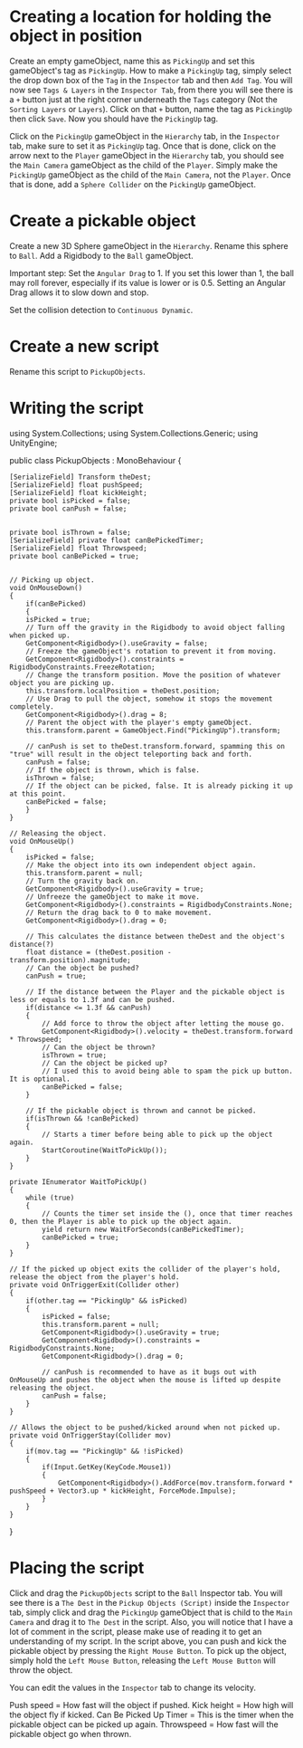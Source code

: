 # Creating a location for holding the object in position

Create an empty gameObject, name this as `PickingUp` and set this gameObject's tag as `PickingUp`.
How to make a `PickingUp` tag, simply select the drop down box of the `Tag` in the `Inspector` tab and then `Add Tag`.
You will now see `Tags & Layers` in the `Inspector Tab`, from there you will see there is a `+` button just at the right corner underneath the `Tags` category (Not the `Sorting Layers` or `Layers`).
Click on that `+` button, name the tag as `PickingUp` then click `Save`.
Now you should have the `PickingUp` tag.

Click on the `PickingUp` gameObject in the `Hierarchy` tab, in the `Inspector` tab, make sure to set it as `PickingUp` tag.
Once that is done, click on the arrow next to the `Player` gameObject in the `Hierarchy` tab, you should see the `Main Camera` gameObject as the child of the `Player`.
Simply make the `PickingUp` gameObject as the child of the `Main Camera`, not the `Player`.
Once that is done, add a `Sphere Collider` on the `PickingUp` gameObject.

# Create a pickable object

Create a new 3D Sphere gameObject in the `Hierarchy`.
Rename this sphere to `Ball`.
Add a Rigidbody to the `Ball` gameObject.

Important step: Set the `Angular Drag` to 1. If you set this lower than 1, the ball may roll forever, especially if its value is lower or is 0.5. Setting an Angular Drag allows it to slow down and stop.

Set the collision detection to `Continuous Dynamic`.

# Create a new script

Rename this script to `PickupObjects`.

# Writing the script

using System.Collections;
using System.Collections.Generic;
using UnityEngine;

public class PickupObjects : MonoBehaviour {

	[SerializeField] Transform theDest;
	[SerializeField] float pushSpeed;
	[SerializeField] float kickHeight;
	private bool isPicked = false;
	private bool canPush = false;


	private bool isThrown = false;
	[SerializeField] private float canBePickedTimer;
	[SerializeField] float Throwspeed;
	private bool canBePicked = true;


	// Picking up object.
	void OnMouseDown()
	{
		if(canBePicked)
		{
		isPicked = true;
		// Turn off the gravity in the Rigidbody to avoid object falling when picked up.
		GetComponent<Rigidbody>().useGravity = false;
		// Freeze the gameObject's rotation to prevent it from moving.
		GetComponent<Rigidbody>().constraints = RigidbodyConstraints.FreezeRotation;
		// Change the transform position. Move the position of whatever object you are picking up.
		this.transform.localPosition = theDest.position;
		// Use Drag to pull the object, somehow it stops the movement completely.
		GetComponent<Rigidbody>().drag = 8;
		// Parent the object with the player's empty gameObject.
		this.transform.parent = GameObject.Find("PickingUp").transform;
		
		// canPush is set to theDest.transform.forward, spamming this on "true" will result in the object teleporting back and forth.
		canPush = false;
		// If the object is thrown, which is false.
		isThrown = false;
		// If the object can be picked, false. It is already picking it up at this point.
		canBePicked = false;
		}
	}

	// Releasing the object.
	void OnMouseUp()
	{
		isPicked = false;
		// Make the object into its own independent object again.
		this.transform.parent = null;
		// Turn the gravity back on.
		GetComponent<Rigidbody>().useGravity = true;
		// Unfreeze the gameObject to make it move.
		GetComponent<Rigidbody>().constraints = RigidbodyConstraints.None;
		// Return the drag back to 0 to make movement.
		GetComponent<Rigidbody>().drag = 0;

		// This calculates the distance between theDest and the object's distance(?)
		float distance = (theDest.position - transform.position).magnitude;
		// Can the object be pushed?
		canPush = true;

        // If the distance between the Player and the pickable object is less or equals to 1.3f and can be pushed.
		if(distance <= 1.3f && canPush)
		{
			// Add force to throw the object after letting the mouse go.
			GetComponent<Rigidbody>().velocity = theDest.transform.forward * Throwspeed;
			// Can the object be thrown?
			isThrown = true;
			// Can the object be picked up?
			// I used this to avoid being able to spam the pick up button. It is optional.
			canBePicked = false;
		}

        // If the pickable object is thrown and cannot be picked.
		if(isThrown && !canBePicked)
		{
            // Starts a timer before being able to pick up the object again.
			StartCoroutine(WaitToPickUp());
		}
	}

	private IEnumerator WaitToPickUp()
	{
		while (true)
		{
            // Counts the timer set inside the (), once that timer reaches 0, then the Player is able to pick up the object again.
			yield return new WaitForSeconds(canBePickedTimer);
			canBePicked = true;
		}
	}

	// If the picked up object exits the collider of the player's hold, release the object from the player's hold.
	private void OnTriggerExit(Collider other)
	{
		if(other.tag == "PickingUp" && isPicked)
		{
			isPicked = false;
			this.transform.parent = null;
			GetComponent<Rigidbody>().useGravity = true;
			GetComponent<Rigidbody>().constraints = RigidbodyConstraints.None;
			GetComponent<Rigidbody>().drag = 0;

			// canPush is recommended to have as it bugs out with OnMouseUp and pushes the object when the mouse is lifted up despite releasing the object.
			canPush = false;
		}
	}

	// Allows the object to be pushed/kicked around when not picked up.
	private void OnTriggerStay(Collider mov)
	{
		if(mov.tag == "PickingUp" && !isPicked)
		{
			if(Input.GetKey(KeyCode.Mouse1))
			{
				GetComponent<Rigidbody>().AddForce(mov.transform.forward * pushSpeed + Vector3.up * kickHeight, ForceMode.Impulse);
			}
		}
	}
}

# Placing the script

Click and drag the `PickupObjects` script to the `Ball` Inspector tab.
You will see there is a `The Dest` in the `Pickup Objects (Script)` inside the `Inspector` tab, simply click and drag the `PickingUp` gameObject that is child to the `Main Camera` and drag it to `The Dest` in the script.
Also, you will notice that I have a lot of comment in the script, please make use of reading it to get an understanding of my script.
In the script above, you can push and kick the pickable object by pressing the `Right Mouse Button`.
To pick up the object, simply hold the `Left Mouse Button`, releasing the `Left Mouse Button` will throw the object.

You can edit the values in the `Inspector` tab to change its velocity.

Push speed = How fast will the object if pushed.
Kick height = How high will the object fly if kicked.
Can Be Picked Up Timer = This is the timer when the pickable object can be picked up again.
Throwspeed = How fast will the pickable object go when thrown.